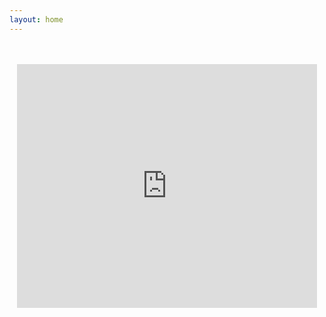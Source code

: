 ```yaml
---
layout: home
---
```

<br>
<br>
<center>
<iframe  title="YouTube video player" width="480" height="390" src="http://www.youtube.com/embed/d0hUw-rbMmA?&autoplay=1" frameborder="0" allowfullscreen></iframe>
</center>
